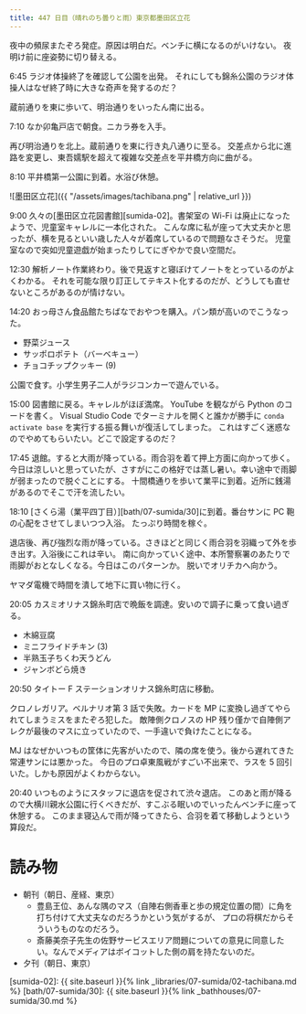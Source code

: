```yaml
---
title: 447 日目（晴れのち曇りと雨）東京都墨田区立花
---
```


夜中の頻尿またぞろ発症。原因は明白だ。ベンチに横になるのがいけない。
夜明け前に座姿勢に切り替える。

6:45 ラジオ体操終了を確認して公園を出発。
それにしても錦糸公園のラジオ体操人はなぜ終了時に大きな奇声を発するのだ？

蔵前通りを東に歩いて、明治通りをいったん南に出る。

7:10 なか卯亀戸店で朝食。ニカラ券を入手。

再び明治通りを北上。蔵前通りを東に行き丸八通りに至る。
交差点から北に進路を変更し、東吾嬬駅を超えて複雑な交差点を平井橋方向に曲がる。

8:10 平井橋第一公園に到着。水浴び休憩。

![墨田区立花]({{ "/assets/images/tachibana.png" | relative_url }})

9:00 久々の[墨田区立花図書館][sumida-02]。書架室の Wi-Fi は廃止になったようで、児童室キャレルに一本化された。
こんな席に私が座って大丈夫かと思ったが、横を見るといい歳した人々が着席しているので問題なさそうだ。
児童室なので突如児童遊戯が始まったりしてにぎやかで良い空間だ。

12:30 解析ノート作業終わり。後で見返すと寝ぼけてノートをとっているのがよくわかる。
それを可能な限り訂正してテキスト化するのだが、どうしても直せないところがあるのが情けない。

14:20 おっ母さん食品館たちばなでおやつを購入。パン類が高いのでこうなった。
* 野菜ジュース
* サッポロポテト（バーベキュー）
* チョコチップクッキー (9)

公園で食す。小学生男子二人がラジコンカーで遊んでいる。

15:00 図書館に戻る。キャレルがほぼ満席。
YouTube を観ながら Python のコードを書く。
Visual Studio Code でターミナルを開くと誰かが勝手に `conda activate base` を実行する振る舞いが復活してしまった。
これはすごく迷惑なのでやめてもらいたい。どこで設定するのだ？

17:45 退館。すると大雨が降っている。雨合羽を着て押上方面に向かって歩く。
今日は涼しいと思っていたが、さすがにこの格好では蒸し暑い。幸い途中で雨脚が弱まったので脱ぐことにする。
十間橋通りを歩いて業平に到着。近所に銭湯があるのでそこで汗を流したい。

18:10 [さくら湯（業平四丁目）][bath/07-sumida/30]に到着。番台サンに PC 鞄の心配をさせてしまいつつ入浴。
たっぷり時間を稼ぐ。

退店後、再び強烈な雨が降っている。さきほどと同じく雨合羽を羽織って外を歩き出す。入浴後にこれは辛い。
南に向かっていく途中、本所警察署のあたりで雨脚がおとなしくなる。今日はこのパターンか。
脱いでオリチカへ向かう。

ヤマダ電機で時間を潰して地下に買い物に行く。

20:05 カスミオリナス錦糸町店で晩飯を調達。安いので調子に乗って食い過ぎる。
* 木綿豆腐
* ミニフライドチキン (3)
* 半熟玉子ちくわ天うどん
* ジャンボどら焼き

20:50 タイトー F ステーションオリナス錦糸町店に移動。

クロノレガリア。ベルナリオ第 3 話で失敗。カードを MP に変換し過ぎてやられてしまうミスをまたぞろ犯した。
敵陣側クロノスの HP 残り僅かで自陣側アレクが最後のマスに立っていたので、一手違いで負けたことになる。

MJ はなぜかいつもの筐体に先客がいたので、隣の席を使う。後から遅れてきた常連サンには悪かった。
今日のプロ卓東風戦がすごい不出来で、ラスを 5 回引いた。しかも原因がよくわからない。

20:40 いつものようにスタッフに退店を促されて渋々退店。
このあと雨が降るので大横川親水公園に行くべきだが、すこぶる眠いのでいったんベンチに座って休憩する。
このまま寝込んで雨が降ってきたら、合羽を着て移動しようという算段だ。

# 読み物

* 朝刊（朝日、産経、東京）
  * 豊島王位、あんな隅のマス（自陣右側香車と歩の規定位置の間）に角を打ち付けて大丈夫なのだろうかという気がするが、
    プロの将棋だからそういうものなのだろう。
  * 斎藤美奈子先生の佐野サービスエリア問題についての意見に同意したい。なんでメディアはボイコットした側の肩を持たないのだ。
* 夕刊（朝日、東京）

[sumida-02]: {{ site.baseurl }}{% link _libraries/07-sumida/02-tachibana.md %}
[bath/07-sumida/30]: {{ site.baseurl }}{% link _bathhouses/07-sumida/30.md %}
